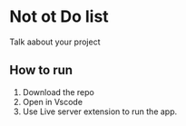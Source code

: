 # Not ot Do list

Talk aabout your project

## How to run

1. Download the repo
2. Open in Vscode
3. Use Live server extension to run the app.
